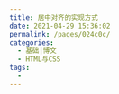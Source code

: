 ```yaml
---
title: 居中对齐的实现方式
date: 2021-04-29 15:36:02
permalink: /pages/024c0c/
categories:
  - 基础|博文
  - HTML与CSS
tags:
  - 
---
```

